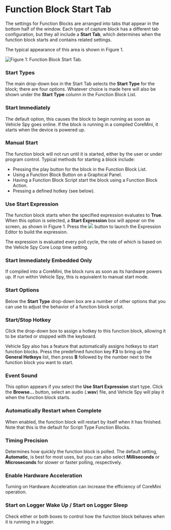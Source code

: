 # Function Block Start Tab

The settings for Function Blocks are arranged into tabs that appear in the bottom half of the window. Each type of capture block has a different tab configuration, but they all include a **Start Tab**, which determines when the function block starts and contains related settings.

The typical appearance of this area is shown in Figure 1.

![Figure 1: Function Block Start Tab.](../../../.gitbook/assets/function\_block\_start\_tab.gif)

### Start Types

The main drop-down box in the Start Tab selects the **Start Type** for the block; there are four options. Whatever choice is made here will also be shown under the **Start Type** column in the Function Block List.

### Start Immediately

The default option, this causes the block to begin running as soon as Vehicle Spy goes online. If the block is running in a compiled CoreMini, it starts when the device is powered up.

### Manual Start

The function block will not run until it is started, either by the user or under program control. Typical methods for starting a block include:

* Pressing the play button for the block in the Function Block List.
* Using a Function Block Button on a Graphical Panel.
* Having a Function Block Script start the block using a Function Block Action.
* Pressing a defined hotkey (see below).

### Use Start Expression

The function block starts when the specified expression evaluates to **True**. When this option is selected, a **Start Expression** box will appear on the screen, as shown in Figure 1. Press the ![](https://cdn.intrepidcs.net/support/VehicleSpy/assets/Functionbutton.gif) button to launch the Expression Editor to build the expression.

The expression is evaluated every poll cycle, the rate of which is based on the Vehicle Spy Core Loop time setting.

### Start Immediately Embedded Only

If compiled into a CoreMini, the block runs as soon as its hardware powers up. If run within Vehicle Spy, this is equivalent to manual start mode.

### Start Options

Below the **Start Type** drop-down box are a number of other options that you can use to adjust the behavior of a function block script.

### Start/Stop Hotkey

Click the drop-down box to assign a hotkey to this function block, allowing it to be started or stopped with the keyboard.

Vehicle Spy also has a feature that automatically assigns hotkeys to start function blocks.  Press the predefined function key **F3** to bring up the **General Hotkeys** list, then press **B** followed by the number next to the function block you want to start.

### Event Sound

This option appears if you select the **Use Start Expression** start type. Click the **Browse...** button, select an audio (**.wav**) file, and Vehicle Spy will play it when the function block starts.

### Automatically Restart when Complete

When enabled, the function block will restart by itself when it has finished. Note that this is the default for Script Type Function Blocks.

### Timing Precision

Determines how quickly the function block is polled. The default setting, **Automatic**, is best for most uses, but you can also select **Milliseconds** or **Microseconds** for slower or faster polling, respectively.

### Enable Hardware Acceleration

Turning on Hardware Acceleration can increase the efficiency of CoreMini operation.

### Start on Logger Wake Up / Start on Logger Sleep

Check either or both boxes to control how the function block behaves when it is running in a logger.
